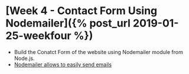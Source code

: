 # [Week 4 - Contact Form Using Nodemailer]({% post_url 2019-01-25-weekfour %})

- Build the Conatct Form of the website using Nodemailer module from Node.js. 
- [Nodemailer allows to easily send emails](https://nodemailer.com/about/)


